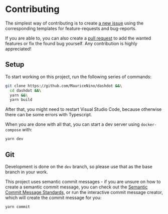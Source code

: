# Contributing

The simplest way of contributing is to create
[a new issue](https://github.com/MauriceNino/dashdot/issues) using the
corresponding templates for feature-requests and bug-reports.

If you are able to, you can also create a
[pull request](https://github.com/MauriceNino/dashdot/pulls) to add the wanted
features or fix the found bug yourself. Any contribution is highly appreciated!

## Setup

To start working on this project, run the following series of commands:

```bash
git clone https://github.com/MauriceNino/dashdot &&\
  cd dashdot &&\
  yarn &&\
  yarn build
```

After that, you might need to restart Visual Studio Code, because otherwise there
can be some errors with Typescript.

When you are done with all that, you can start a dev server using `docker-compose`
with:

```bash
yarn dev
```

## Git

Development is done on the `dev` branch, so please use that as the base branch in your work.

This project uses semantic commit messages - if you are unsure on how to create a semantic commit message,
you can check out the [Semantic Commit Message Standards](https://www.conventionalcommits.org/en/v1.0.0/),
or run the interactive commit message creator, which will create the commit message for you:

```bash
yarn commit
```
